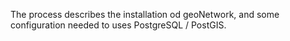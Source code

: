 The process describes the installation od geoNetwork, and some configuration needed to uses PostgreSQL / PostGIS.
